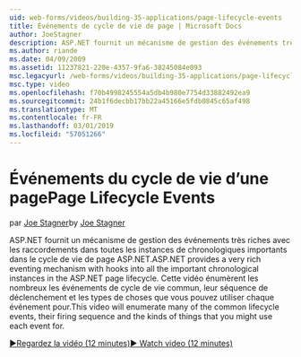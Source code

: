 ```yaml
---
uid: web-forms/videos/building-35-applications/page-lifecycle-events
title: Événements de cycle de vie de page | Microsoft Docs
author: JoeStagner
description: ASP.NET fournit un mécanisme de gestion des événements très riches avec les raccordements dans toutes les instances de chronologiques importants dans le cycle de vie de page ASP.NET. Cette vidéo va enum...
ms.author: riande
ms.date: 04/09/2009
ms.assetid: 11237821-220e-4357-9fa6-38245084e093
msc.legacyurl: /web-forms/videos/building-35-applications/page-lifecycle-events
msc.type: video
ms.openlocfilehash: f70b4998245554a5db4b980e7754d33882492ea9
ms.sourcegitcommit: 24b1f6decbb17bb22a45166e5fdb0845c65af498
ms.translationtype: MT
ms.contentlocale: fr-FR
ms.lasthandoff: 03/01/2019
ms.locfileid: "57051266"
---
```

<a name="page-lifecycle-events"></a><span data-ttu-id="b13b9-104">Événements du cycle de vie d’une page</span><span class="sxs-lookup"><span data-stu-id="b13b9-104">Page Lifecycle Events</span></span>
====================
<span data-ttu-id="b13b9-105">par [Joe Stagner](https://github.com/JoeStagner)</span><span class="sxs-lookup"><span data-stu-id="b13b9-105">by [Joe Stagner](https://github.com/JoeStagner)</span></span>

<span data-ttu-id="b13b9-106">ASP.NET fournit un mécanisme de gestion des événements très riches avec les raccordements dans toutes les instances de chronologiques importants dans le cycle de vie de page ASP.NET.</span><span class="sxs-lookup"><span data-stu-id="b13b9-106">ASP.NET provides a very rich eventing mechanism with hooks into all the important chronological instances in the ASP.NET page lifecycle.</span></span> <span data-ttu-id="b13b9-107">Cette vidéo énumèrent les nombreux les événements de cycle de vie commun, leur séquence de déclenchement et les types de choses que vous pouvez utiliser chaque événement pour.</span><span class="sxs-lookup"><span data-stu-id="b13b9-107">This video will enumerate many of the common lifecycle events, their firing sequence and the kinds of things that you might use each event for.</span></span>

[<span data-ttu-id="b13b9-108">&#9654;Regardez la vidéo (12 minutes)</span><span class="sxs-lookup"><span data-stu-id="b13b9-108">&#9654; Watch video (12 minutes)</span></span>](https://channel9.msdn.com/Blogs/ASP-NET-Site-Videos/page-lifecycle-events)
